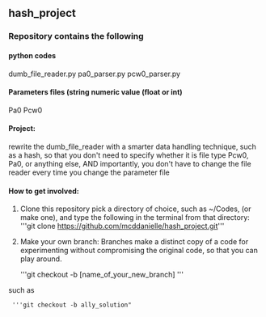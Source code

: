 ## hash_project
### Repository contains the following
#### python codes
dumb_file_reader.py  pa0_parser.py  pcw0_parser.py

#### Parameters files (string <space> numeric value (float or int)
Pa0  Pcw0

#### Project:
rewrite the dumb_file_reader with a smarter data handling technique, such as a hash, so that you don't need to specify whether it is file type Pcw0, Pa0, or anything else, AND importantly, you don't have to change the file reader every time you change the parameter file

#### How to get involved:

1) Clone this repository
   pick a directory of choice, such as ~/Codes, (or make one), and type the following in the terminal from that directory:
   '''git clone https://github.com/mcddanielle/hash_project.git'''


2) Make your own branch:
   Branches make a distinct copy of a code for experimenting without compromising the original code, so that you can play around.

   '''git checkout -b [name_of_your_new_branch] '''

such as

     '''git checkout -b ally_solution"